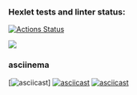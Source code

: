### Hexlet tests and linter status:
[![Actions Status](https://github.com/SIDrus51/python-project-49/actions/workflows/hexlet-check.yml/badge.svg)](https://github.com/SIDrus51/python-project-49/actions)

<a href="https://codeclimate.com/github/SIDrus51/python-project-49/maintainability"><img src="https://api.codeclimate.com/v1/badges/50d053427c384add6e45/maintainability" /></a>

### asciinema
[![asciicast](https://asciinema.org/a/lcj8qPc4dpBotK7QGNwEnXRpi)]
[![asciicast](https://asciinema.org/a/kuGixQvxnl4MhH581kiJIM6hR.svg)](https://asciinema.org/a/kuGixQvxnl4MhH581kiJIM6hR)
[![asciicast](https://asciinema.org/a/9X1zXByq2xjbP0SiukebNh048.svg)](https://asciinema.org/a/9X1zXByq2xjbP0SiukebNh048)
